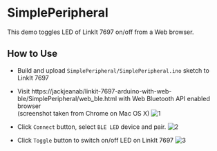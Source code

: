 # SimplePeripheral

This demo toggles LED of LinkIt 7697 on/off from a Web browser.

## How to Use

* Build and upload `SimplePeripheral/SimplePeripheral.ino` sketch to LinkIt 7697
* Visit https://jackjeanab/linkit-7697-arduino-with-web-ble/SimplePeripheral/web_ble.html with Web Bluetooth API enabled browser <br>(screenshot taken from Chrome on Mac OS X)
  ![1](/images/1-1.png)

* Click `Connect` button, select `BLE LED` device and pair.
  ![2](/images/1-2.png)

* Click `Toggle` button to switch on/off LED on LinkIt 7697
  ![3](/images/1-3.png)
